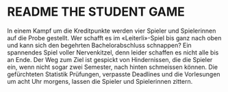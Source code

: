 # README THE STUDENT GAME 
In einem Kampf um die Kreditpunkte werden vier Spieler und Spielerinnen auf die Probe gestellt.
Wer schafft es im «Leiterli»-Spiel bis ganz nach oben und kann sich den begehrten Bachelorabschluss
schnappen? Ein spannendes Spiel voller Nervenkitzel, denn leider schaffen es nicht alle bis an Ende.
Der Weg zum Ziel ist gespickt von Hindernissen, die die Spieler ein, wenn nicht sogar zwei Semester,
nach hinten schmeissen können. Die gefürchteten Statistik Prüfungen, verpasste Deadlines und die
Vorlesungen um acht Uhr morgens, lassen die Spieler und Spielerinnen zittern.